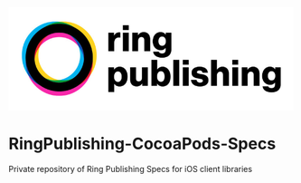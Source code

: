 ![RingPublishing](https://github.com/ringpublishing/RingPublishingGDPR-iOS/raw/master/ringpublishing_logo.jpg)

# RingPublishing-CocoaPods-Specs

Private repository of Ring Publishing Specs for iOS client libraries
